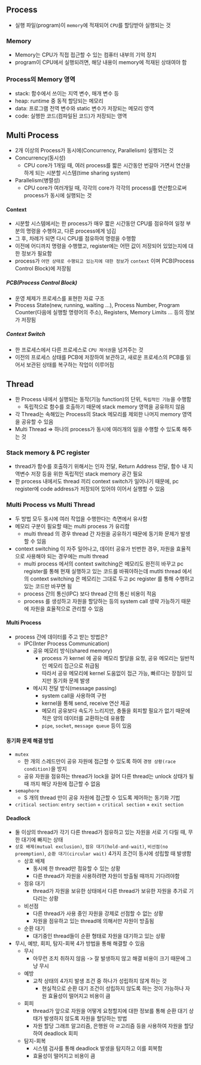 ## Process
 - 실행 파일(program)이 `memory`에 적재되어 `CPU`를 할당받아 실행되는 것

### Memory
 - Memory는 CPU가 직접 접근할 수 있는 컴퓨터 내부의 기억 장치
 - program이 CPU에서 실행되려면, 해당 내용이 memory에 적재된 상태여야 함

### Process의 Memory 영역
 - stack: 함수에서 쓰이는 지역 변수, 매개 변수 등
 - heap: runtime 중 동적 할당되는 메모리
 - data: 프로그램 전역 변수와 static 변수가 저장되는 메모리 영역
 - code: 실행한 코드(컴파일된 코드)가 저장되는 영역

## Multi Process
 - 2개 이상의 Process가 동시에(Concurrency, Parallelism) 실행되는 것
 - Concurrency(동시성)
   - CPU core가 1개일 때, 여러 process를 짧은 시간동안 번갈아 가면서 연산을 하게 되는 시분할 시스템(time sharing system)
 - Parallelism(병렬성)
   - CPU core가 여러개일 때, 각각의 core가 각각의 process를 연산함으로써 process가 동시에 실행되는 것

#### Context
 - 시분할 시스템에서는 한 process가 매우 짧은 시간동안 CPU를 점유하여 일정 부분의 명령을 수행하고, 다른 process에게 넘김
 - 그 후, 차례가 되면 다시 CPU를 점유하여 명령을 수행함
 - 이전에 어디까지 명령을 수행했고, register에는 어떤 값이 저장되어 있었는지에 대한 정보가 필요함
 - process가 `어떤 상태로 수행되고 있는지에 대한 정보`가 `context` 이며 PCB(Process Control Block)에 저장됨

##### PCB(Process Control Block)
 - 운영 체제가 프로세스를 표현한 자료 구조
 - Process State(new, running, waiting ...), Process Number, Program Counter(다음에 실행할 명령어의 주소), Registers, Memory Limits ... 등의 정보가 저장됨

##### Context Switch
 - 한 프로세스에서 다른 프로세스로 `CPU 제어권`을 넘겨주는 것
 - 이전의 프로세스 상태를 PCB에 저장하여 보관하고, 새로운 프로세스의 PCB를 읽어서 보관된 상태를 복구하는 작업이 이루어짐

## Thread
 - 한 Process 내에서 실행되는 동작(기능 function)의 단위, `독립적인 기능`을 수행함
   - 독립적으로 함수를 호출하기 때문에 stack memory 영역을 공유하지 않음
 - 각 Thread는 속해있는 Process의 Stack 메모리를 제외한 나머지 memory 영역을 공유할 수 있음
 - Multi Thread => 하나의 process가 동시에 여러개의 일을 수행할 수 있도록 해주는 것

### Stack memory & PC register
 - thread가 함수를 호출하기 위해서는 인자 전달, Return Address 전달, 함수 내 지역변수 저장 등을 위한 독립적인 stack memory 공간 필요
 - 한 process 내에서도 thread 끼리 context switch가 일어나기 때문에, pc register에 code address가 저장되어 있어야 이어서 실행할 수 있음

### Multi Process vs Multi Thread
 - 두 방법 모두 동시에 여러 작업을 수행한다는 측면에서 유사함
 - 메모리 구분이 필요할 때는 multi process 가 유리함
   - multi thread 의 경우 thread 간 자원을 공유하기 때문에 동기화 문제가 발생할 수 있음
 - context switching 이 자주 일어나고, 데이터 공유가 빈번한 경우, 자원을 효율적으로 사용해야 되는 경우에는 multi thread
   - multi process 에서의 context switching은 메모리도 완전히 바꾸고 pc register를 통해 현재 실행하고 있는 코드를 바꿔야하는데 mutlti thread 에서의 context switching 은 메모리는 그대로 두고 pc register 를 통해 수행하고 있는 코드만 바꾸면 됨
   - process 간의 통신(IPC) 보다 thread 간의 통신 비용이 적음
   - process 를 생성하고 자원을 할당하는 등의 system call 생략 가능하기 때문에 자원을 효율적으로 관리할 수 있음

#### Multi Process
 - process 간에 데이터를 주고 받는 방법은?
   - IPC(Inter Process Communication)
     - 공유 메모리 방식(shared memory)
       - process 가 kernel 에 공유 메모리 할당을 요청, 공유 메모리는 일반적인 메모리 접근으로 취급됨
       - 따라서 공유 메모리에 kernel 도움없이 접근 가능, 빠르다는 장점이 있지만 동기화 문제 발생 
     - 메시지 전달 방식(message passing)
       - system call을 사용하여 구현
       - kernel을 통해 send, receive 연산 제공
       - 메모리 공유보다 속도가 느리지만, 충돌을 회피할 필요가 없기 때문에 적은 양의 데이터를 교환하는데 유용함
       - `pipe`, `socket`, `message queue` 등이 있음

#### 동기화 문제 해결 방법
 - `mutex`
   - 한 개의 스레드만이 공유 자원에 접근할 수 있도록 하여 `경쟁 상황(race condition)`을 방지
   - 공유 자원을 점유하는 thread가 lock을 걸어 다른 thread는 unlock 상태가 될 때 까지 해당 자원에 접근할 수 없음
 - `semaphore`
   - S 개의 thread 만이 공유 자원에 접근할 수 있도록 제어하는 동기화 기법
 - `critical section`: `entry section` + `critical section` + `exit section`

#### Deadlock
 - 둘 이상의 thread가 각기 다른 thread가 점유하고 있는 자원을 서로 기 다릴 때, 무한 대기에 빠지는 상태
 - `상호 배제(mutual exclusion)`, `점유 대기(hold-and-wait)`, `비선점(no preemption)`, `순환 대기(circular wait)` 4가지 조건이 동시에 성립할 때 발생함
   - 상호 배제
     - 동시에 한 thread만 점유할 수 있는 상황
     - 다른 thread가 자원을 사용하려면 자원이 방출될 때까지 기다려야함
   - 점유 대기
     - thread가 자원을 보유한 상태에서 다른 thread가 보유한 자원을 추가로 기다리는 상황
   - 비선점
     - 다른 thread가 사용 중인 자원을 강제로 선점할 수 없는 상황
     - 자원을 점유하고 있는 thread에 의해서만 자원이 방출됨
   - 순환 대기
     - 대기중인 thread들이 순환 형태로 자원을 대기하고 있는 상황
 - 무시, 예방, 회피, 탐지-회복 4가 방법을 통해 해결할 수 있음
   - 무시
     - 아무런 조치 취하지 않음 -> 잘 발생하지 않고 해결 비용이 크기 때문에 그냥 무시
   - 예방
     - 교착 상태의 4가지 발생 조건 중 하나가 성립하지 않게 하는 것
       - 현실적으로 순환 대기 조건이 성립하지 않도록 하는 것이 가능하나 자원 효율성이 떨어지고 비용이 큼
   - 회피
     - thread가 앞으로 자원을 어떻게 요청할지에 대한 정보를 통해 순환 대기 상태가 발생하지 않도록 자원을 할당하는 방법
     - 자원 할당 그래프 알고리즘, 은행원 아 ㄹ고리즘 등을 사용하여 자원을 할당하여 deadlock 회피
   - 탐지-회복
     - 시스템 검사를 통해 deadlock 발생을 탐지하고 이를 회복함
     - 효율성이 떨어지고 비용이 큼